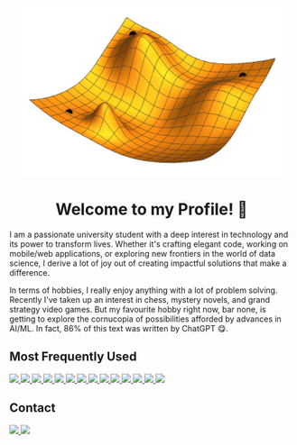 <!--
**GoldPapaya/GoldPapaya** is a ✨ _special_ ✨ repository because its `README.md` (this file) appears on your GitHub profile.

Here are some ideas to get you started:

- 🔭 I’m currently working on ...
- 🌱 I’m currently learning ...
- 👯 I’m looking to collaborate on ...
- 🤔 I’m looking for help with ...
- 💬 Ask me about ...
- 📫 How to reach me: ...
- 😄 Pronouns: ...
- ⚡ Fun fact: ...
-->
<p align="center">
  <img width="460" height="300" src="https://github.com/GoldPapaya/GoldPapaya/blob/main/Gradient_descent_modified.gif" height="400">
  <h1 align="center">Welcome to my Profile! 🚀</h1>
</p>
<p>
  <p>I am a passionate university student with a deep interest in technology and its power to transform lives. Whether it's crafting elegant code, working on mobile/web applications, or exploring new frontiers in the world of data science, I derive a lot of joy out of creating impactful solutions that make a difference.</p>
  <p>In terms of hobbies, I really enjoy anything with a lot of problem solving. Recently I've taken up an interest in chess, mystery novels, and grand strategy video games. But my favourite hobby right now, bar none, is getting to explore the cornucopia of possibilities afforded by advances in AI/ML. In fact, 86% of this text was written by ChatGPT 😋.</p>
</p>
<h2>Most Frequently Used</h2>
  <a href="">
    <img src="https://img.shields.io/badge/Python-14354C?style=for-the-badge&logo=python&logoColor=white">
    <img src="https://img.shields.io/badge/TypeScript-007ACC?style=for-the-badge&logo=typescript&logoColor=white">
    <img src="https://img.shields.io/badge/JavaScript-F7DF1E?style=for-the-badge&logo=javascript&logoColor=black">
    <img src="https://img.shields.io/badge/HTML5-E34F26?style=for-the-badge&logo=html5&logoColor=white">
    <img src="https://img.shields.io/badge/CSS3-1572B6?style=for-the-badge&logo=css3&logoColor=white">
    <img src="https://img.shields.io/badge/GIT-E44C30?style=for-the-badge&logo=git&logoColor=white">
    <img src="https://img.shields.io/badge/Bash-121011?style=for-the-badge&logo=gnu-bash&logoColor=white">
    <img src="https://img.shields.io/badge/PostgreSQL-316192?style=for-the-badge&logo=postgresql&logoColor=white">
    <img src="https://img.shields.io/badge/Cucumber-007504?style=for-the-badge&logo=cucumber&logoColor=white">
    <img src="https://img.shields.io/badge/Playwright-00035d?style=for-the-badge&logo=playwright&logoColor=white">
    <img src="https://img.shields.io/badge/Selenium-1bc60c?style=for-the-badge&logo=selenium&logoColor=white">
    <img src="https://img.shields.io/badge/Postman-ef5b25?style=for-the-badge&logo=postman&logoColor=white">
    <img src="https://img.shields.io/badge/Tailwind-38B2AC?style=for-the-badge&logo=tailwind-css&logoColor=white">
    <img src="https://img.shields.io/badge/Three.js-f1f1f1?style=for-the-badge&logo=threedotjs&logoColor=black">
  </a>
<h2>Contact</h2>
<p>
  <a href="https://www.linkedin.com/in/lucasc32/" target="_blank">
    <img src="https://img.shields.io/badge/LinkedIn-0077B5?style=for-the-badge&logo=linkedin&logoColor=white">
  </a>
  <a href="https://goldpapaya.github.io/" target="_blank">
    <img src="https://img.shields.io/badge/website-000000?style=for-the-badge&logo=About.me&logoColor=lime">
  </a>
</p>
